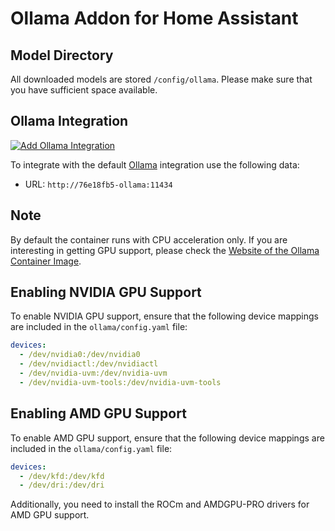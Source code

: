 # Ollama Addon for Home Assistant

## Model Directory

All downloaded models are stored `/config/ollama`. Please make sure that you have sufficient space available.

## Ollama Integration

[![Add Ollama Integration](https://my.home-assistant.io/badges/brand.svg)](https://my.home-assistant.io/redirect/config_flow_start/?domain=ollama)

To integrate with the default [Ollama](https://www.home-assistant.io/integrations/ollama/) integration use the following data:

- URL: `http://76e18fb5-ollama:11434`

## Note

By default the container runs with CPU acceleration only. If you are interesting in getting GPU support, please check the [Website of the Ollama Container Image](https://hub.docker.com/r/ollama/ollama).

## Enabling NVIDIA GPU Support

To enable NVIDIA GPU support, ensure that the following device mappings are included in the `ollama/config.yaml` file:

```yaml
devices:
  - /dev/nvidia0:/dev/nvidia0
  - /dev/nvidiactl:/dev/nvidiactl
  - /dev/nvidia-uvm:/dev/nvidia-uvm
  - /dev/nvidia-uvm-tools:/dev/nvidia-uvm-tools
```

## Enabling AMD GPU Support

To enable AMD GPU support, ensure that the following device mappings are included in the `ollama/config.yaml` file:

```yaml
devices:
  - /dev/kfd:/dev/kfd
  - /dev/dri:/dev/dri
```

Additionally, you need to install the ROCm and AMDGPU-PRO drivers for AMD GPU support.
